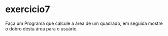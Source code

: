 # exercicio7
Faça um Programa que calcule a área de um quadrado, em seguida mostre o dobro desta área para o usuário.

